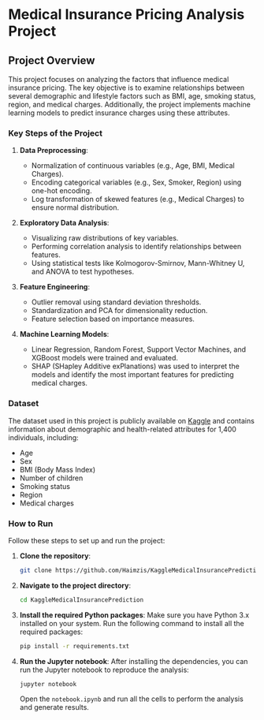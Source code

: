 
# Medical Insurance Pricing Analysis Project

## Project Overview

This project focuses on analyzing the factors that influence medical insurance pricing. The key objective is to examine relationships between several demographic and lifestyle factors such as BMI, age, smoking status, region, and medical charges. Additionally, the project implements machine learning models to predict insurance charges using these attributes.

### Key Steps of the Project
1. **Data Preprocessing**:
   - Normalization of continuous variables (e.g., Age, BMI, Medical Charges).
   - Encoding categorical variables (e.g., Sex, Smoker, Region) using one-hot encoding.
   - Log transformation of skewed features (e.g., Medical Charges) to ensure normal distribution.
   
2. **Exploratory Data Analysis**:
   - Visualizing raw distributions of key variables.
   - Performing correlation analysis to identify relationships between features.
   - Using statistical tests like Kolmogorov-Smirnov, Mann-Whitney U, and ANOVA to test hypotheses.

3. **Feature Engineering**:
   - Outlier removal using standard deviation thresholds.
   - Standardization and PCA for dimensionality reduction.
   - Feature selection based on importance measures.

4. **Machine Learning Models**:
   - Linear Regression, Random Forest, Support Vector Machines, and XGBoost models were trained and evaluated.
   - SHAP (SHapley Additive exPlanations) was used to interpret the models and identify the most important features for predicting medical charges.

### Dataset

The dataset used in this project is publicly available on [Kaggle](https://www.kaggle.com/datasets/mirichoi0218/insurance) and contains information about demographic and health-related attributes for 1,400 individuals, including:
- Age
- Sex
- BMI (Body Mass Index)
- Number of children
- Smoking status
- Region
- Medical charges

### How to Run

Follow these steps to set up and run the project:

1. **Clone the repository**:
   ```bash
   git clone https://github.com/Haimzis/KaggleMedicalInsurancePrediction.git
   ```

2. **Navigate to the project directory**:
   ```bash
   cd KaggleMedicalInsurancePrediction
   ```

3. **Install the required Python packages**:
   Make sure you have Python 3.x installed on your system. Run the following command to install all the required packages:
   ```bash
   pip install -r requirements.txt
   ```

4. **Run the Jupyter notebook**:
   After installing the dependencies, you can run the Jupyter notebook to reproduce the analysis:
   ```bash
   jupyter notebook
   ```

   Open the `notebook.ipynb` and run all the cells to perform the analysis and generate results.

